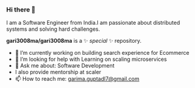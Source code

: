 ### Hi there 👋
I am a Software Engineer from India.I am passionate about distributed systems and solving hard challenges.



**gari3008ma/gari3008ma** is a ✨ _special_ ✨ repository.

- 🔭 I’m currently working on building search experience for Ecommerce
- 🤔 I’m looking for help with Learning on scaling microservices
- 💬 Ask me about: Software Development
- I also provide mentorship at scaler
- 📫 How to reach me: garima.guptadl7@gmail.com

